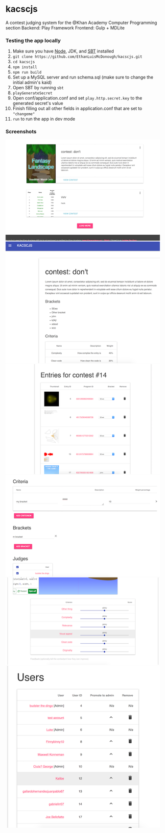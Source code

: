 # kacscjs
A contest judging system for the @Khan Academy Computer Programming section
Backend: Play Framework
Frontend: Gulp + MDLite

### Testing the app locally
1. Make sure you have [Node](https://nodejs.org/en/download/), JDK, and [SBT](https://www.scala-sbt.org/1.0/docs/Setup.html) installed
2. `git clone https://github.com/EthanLuisMcDonough/kacscjs.git`
3. `cd kacscjs`
4. `npm install`
5. `npm run build`
6. Set up a MySQL server and run schema.sql (make sure to change the initial admin's kaid)
7. Open SBT by running `sbt`
8. `playGenerateSecret`
9. Open conf/application.conf
 and set `play.http.secret.key` to the generated secret's value
10. Finish filling out all other fields in application.conf that are set to `"changeme"`
11. `run` to run the app in dev mode

### Screenshots
![Contests page](screenshots/contests.png)
![Contest desctption page](screenshots/description.png)
![Contest entires page](screenshots/entries.png)
![New contest page](screenshots/new.png)
![Entry judging page](screenshots/score.png)
![User management page](screenshots/users.png)
